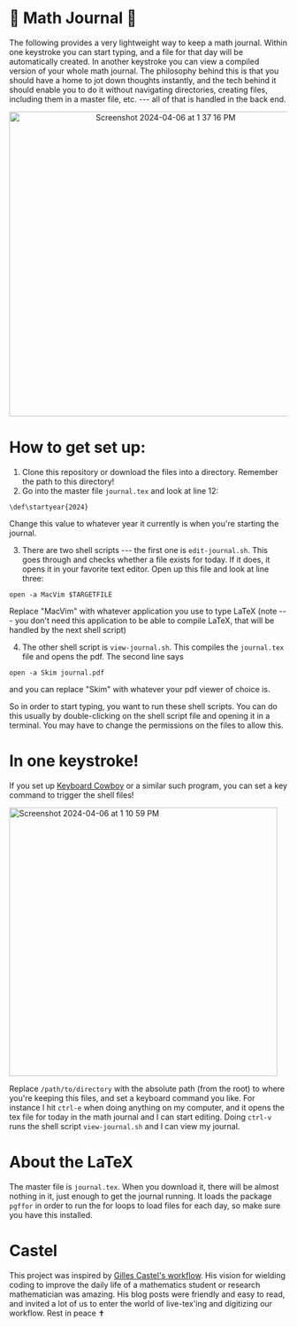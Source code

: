 📖 Math Journal 📖
===================

The following provides a very lightweight way to keep a math journal. Within one keystroke you can start typing, and a file for that day will be automatically created. In another keystroke you can view a compiled version of your whole math journal. The philosophy behind this is that you should have a home to jot down thoughts instantly, and the tech behind it should enable you to do it without navigating directories, creating files, including them in a master file, etc. --- all of that is handled in the back end.
<p align="center">
<img width="550" alt="Screenshot 2024-04-06 at 1 37 16 PM" src="https://github.com/tbrazel/math-journal/assets/42276623/78029b2d-a242-40db-8b8e-479652787158">
</p>

# How to get set up:

1. Clone this repository or download the files into a directory. Remember the path to this directory!
2. Go into the master file `journal.tex` and look at line 12:
```
\def\startyear{2024}
```
Change this value to whatever year it currently is when you're starting the journal.

3. There are two shell scripts --- the first one is `edit-journal.sh`. This goes through and checks whether a file exists for today. If it does, it opens it in your favorite text editor. Open up this file and look at line three:
```
open -a MacVim $TARGETFILE
```
Replace "MacVim" with whatever application you use to type LaTeX (note --- you don't need this application to be able to compile LaTeX, that will be handled by the next shell script)

4. The other shell script is `view-journal.sh`. This compiles the `journal.tex` file and opens the pdf. The second line says
```
open -a Skim journal.pdf
```
and you can replace "Skim" with whatever your pdf viewer of choice is.


So in order to start typing, you want to run these shell scripts. You can do this usually by double-clicking on the shell script file and opening it in a terminal. You may have to change the permissions on the files to allow this.

# In one keystroke!

If you set up [Keyboard Cowboy](https://github.com/zenangst/KeyboardCowboy) or a similar such program, you can set a key command to trigger the shell files!

<img width="485" alt="Screenshot 2024-04-06 at 1 10 59 PM" src="https://github.com/tbrazel/math-journal/assets/42276623/7ca2d0be-370d-4ca3-b456-009b03604bd4">

Replace `/path/to/directory` with the absolute path (from the root) to where you're keeping this files, and set a keyboard command you like. For instance I hit `ctrl-e` when doing anything on my computer, and it opens the tex file for today in the math journal and I can start editing. Doing `ctrl-v` runs the shell script `view-journal.sh` and I can view my journal.


# About the LaTeX

The master file is `journal.tex`. When you download it, there will be almost nothing in it, just enough to get the journal running. It loads the package `pgffor` in order to run the for loops to load files for each day, so make sure you have this installed.


# Castel

This project was inspired by [Gilles Castel's workflow](https://castel.dev/post/research-workflow/). His vision for wielding coding to improve the daily life of a mathematics student or research mathematician was amazing. His blog posts were friendly and easy to read, and invited a lot of us to enter the world of live-tex'ing and digitizing our workflow. Rest in peace ✝️
